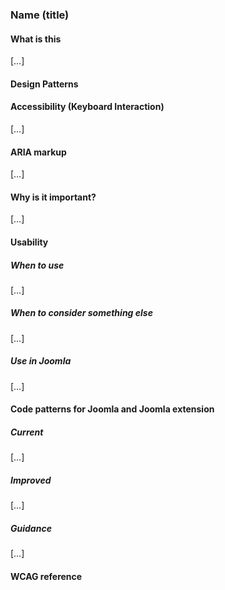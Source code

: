 
### Name (title)

#### What is this
[…]

#### Design Patterns

#### Accessibility (Keyboard Interaction)
[…]

#### ARIA markup
[…]

#### Why is it important?
[…]

#### Usability
##### When to use
[…]
 
##### When to consider something else
[…]

##### Use in Joomla
[…]

#### Code patterns for Joomla and Joomla extension
##### Current
[…]
##### Improved
[…]
##### Guidance
[…]
#### WCAG reference
